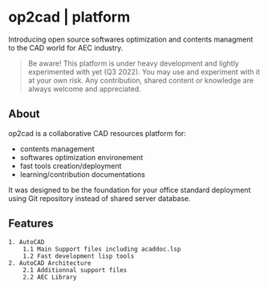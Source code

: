 # op2cad | platform
Introducing open source softwares optimization and contents managment to the CAD world for AEC industry.

> Be aware! This platform is under heavy development and lightly experimented with yet (Q3 2022). You may use and experiment with it at your own risk. Any contribution, shared content or knowledge are always welcome and appreciated.

## About

op2cad is a collaborative CAD resources platform for:

- contents management
- softwares optimization environement 
- fast tools creation/deployment
- learning/contribution documentations

It was designed to be the foundation for your office standard deployment using Git repository instead of shared server database.

## Features

```features
1. AutoCAD
    1.1 Main Support files including acaddoc.lsp
    1.2 Fast development lisp tools
2. AutoCAD Architecture
    2.1 Additionnal support files
    2.2 AEC Library
```
